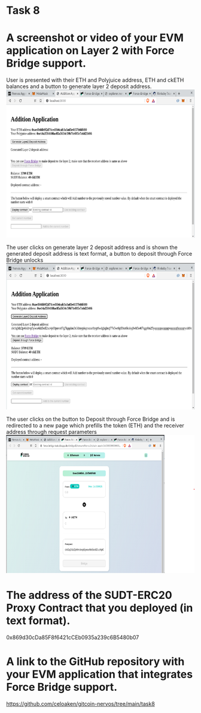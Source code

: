 # Task 8

# A screenshot or video of your EVM application on Layer 2 with Force Bridge support.

User is presented with their ETH and Polyjuice address, ETH and ckETH balances and a button to generate layer 2 deposit address.
![app1](./app-force-bridge-1.png)

The user clicks on generate layer 2 deposit address and is shown the generated deposit address is text format, a button to deposit through Force Bridge unlocks
![app2](./app-force-bridge-2.png)

The user clicks on the button to Deposit through Force Bridge and is redirected to a new page which prefills the token (ETH) and the receiver address through request parameters
![app3](./app-force-bridge-3.png)

# The address of the SUDT-ERC20 Proxy Contract that you deployed (in text format).
0x869d30cDa85F8f6421cCEb0935a239c6B5480b07

# A link to the GitHub repository with your EVM application that integrates Force Bridge support.
https://github.com/celoaken/gitcoin-nervos/tree/main/task8

